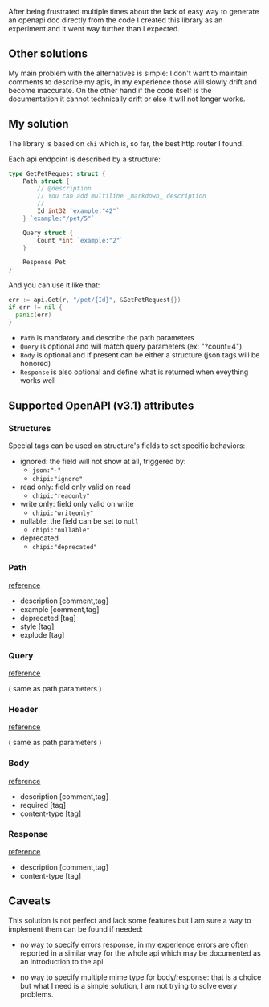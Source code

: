 
After being frustrated multiple times about the lack of easy way to generate an openapi doc directly from
the code I created this library as an experiment and it went way further than I expected.

## Other solutions

My main problem with the alternatives is simple: I don't want to maintain comments to describe my apis, in my experience those will slowly drift and become inaccurate. On the other hand if the code itself is the documentation it cannot technically drift or else it will not longer works.

## My solution

The library is based on `chi` which is, so far, the best http router I found.

Each api endpoint is described by a structure:

```go
type GetPetRequest struct {
	Path struct {
		// @description
		// You can add multiline _markdown_ description
		//
		Id int32 `example:"42"`
	} `example:"/pet/5"`

	Query struct {
		Count *int `example:"2"`
	}

	Response Pet
}
```

And you can use it like that:

```go
err := api.Get(r, "/pet/{Id}", &GetPetRequest{})
if err != nil {
  panic(err)
}
```

- `Path` is mandatory and describe the path parameters
- `Query` is optional and will match query parameters (ex: "?count=4")
- `Body` is optional and if present can be either a structure (json tags will be honored)
- `Response` is also optional and define what is returned when eveything works well


## Supported OpenAPI (v3.1) attributes

### Structures

Special tags can be used on structure's fields to set specific behaviors:

- ignored: the field will not show at all, triggered by:
  - `json:"-"`
  - `chipi:"ignore"`
- read only: field only valid on read
  - `chipi:"readonly"`
- write only: field only valid on write
  - `chipi:"writeonly"`
- nullable: the field can be set to `null`
  - `chipi:"nullable"`
- deprecated
  - `chipi:"deprecated"`

### Path

[reference](https://spec.openapis.org/oas/v3.1.0.html#parameter-object)

- description [comment,tag]
- example [comment,tag]
- deprecated [tag]
- style [tag]
- explode [tag]

### Query

[reference](https://spec.openapis.org/oas/v3.1.0.html#parameter-object)

( same as path parameters )

### Header

[reference](https://spec.openapis.org/oas/v3.1.0.html#parameter-object)

( same as path parameters )

### Body

[reference](https://spec.openapis.org/oas/v3.1.0.html#request-body-object)

- description [comment,tag]
- required [tag]
- content-type [tag]

### Response

[reference](https://spec.openapis.org/oas/v3.1.0.html#response-object)

- description [comment,tag]
- content-type [tag]

## Caveats

This solution is not perfect and lack some features but I am sure a way to implement them can be found if needed:

- no way to specify errors response, in my experience errors are often reported in a similar way for the whole api which may be documented as an introduction to the api.

- no way to specify multiple mime type for body/response: that is a choice but what I need is a simple solution, I am not trying to solve every problems.

